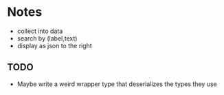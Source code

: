 # Notes

- collect into data
- search by (label,text)
- display as json to the right

## TODO

- Maybe write a weird wrapper type that deserializes the types they use
